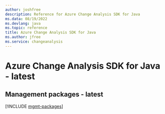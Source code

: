 ```yaml
---
author: joshfree
description: Reference for Azure Change Analysis SDK for Java
ms.data: 08/19/2022
ms.devlang: java
ms.topic: reference
title: Azure Change Analysis SDK for Java
ms.author: jfree
ms.service: changeanalysis
---
```

# Azure Change Analysis SDK for Java - latest

## Management packages - latest
[!INCLUDE [mgmt-packages](change-analysis-mgmt-index.md)]